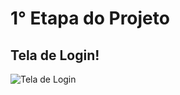 # 1° Etapa do Projeto

## Tela de Login!
![Tela de Login](https://user-images.githubusercontent.com/72478689/227917414-fc44102e-c04d-4d78-826f-47a90d29c32c.png)
